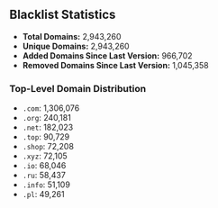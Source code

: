 ## Blacklist Statistics

- **Total Domains:** 2,943,260
- **Unique Domains:** 2,943,260
- **Added Domains Since Last Version:** 966,702
- **Removed Domains Since Last Version:** 1,045,358

### Top-Level Domain Distribution

-  `.com`: 1,306,076
-  `.org`: 240,181
-  `.net`: 182,023
-  `.top`: 90,729
-  `.shop`: 72,208
-  `.xyz`: 72,105
-  `.io`: 68,046
-  `.ru`: 58,437
-  `.info`: 51,109
-  `.pl`: 49,261
